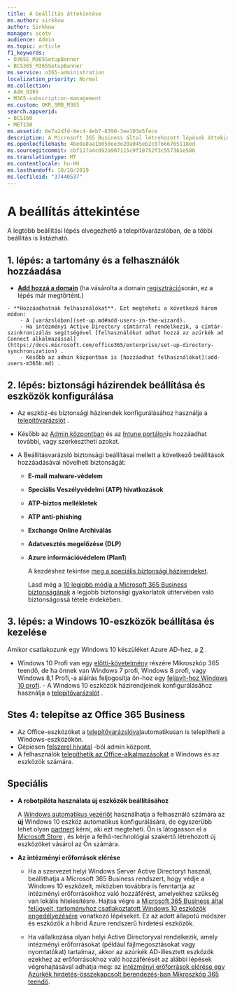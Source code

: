 ```yaml
---
title: A beállítás áttekintése
ms.author: sirkkuw
author: Sirkkuw
manager: scotv
audience: Admin
ms.topic: article
f1_keywords:
- O365E_M365SetupBanner
- BCS365_M365SetupBanner
ms.service: o365-administration
localization_priority: Normal
ms.collection:
- Adm_O365
- M365-subscription-management
ms.custom: OKR_SMB_M365
search.appverid:
- BCS160
- MET150
ms.assetid: 6e7a2dfd-8ec4-4eb7-8390-3ee103e5fece
description: A Microsoft 365 Business által létrehozott lépések áttekintése.
ms.openlocfilehash: 4be0a8aa1b050ee3e20a045eb2c07666765118ed
ms.sourcegitcommit: cbf117a4cd92a907115c9f10752f3c557361e586
ms.translationtype: MT
ms.contentlocale: hu-HU
ms.lasthandoff: 10/10/2019
ms.locfileid: "37440537"
---
```

# <a name="overview-of-setup"></a>A beállítás áttekintése

A legtöbb beállítási lépés elvégezhető a telepítővarázslóban, de a többi beállítás is listázható.


## <a name="step-1-add-your-domain-and-users"></a>1. lépés: a tartomány és a felhasználók hozzáadása

   - **[Add hozzá a domain](set-up.md#add-your-domain-to-personalize-sign-in)** (ha vásárolta a domain [regisztráció](sign-up.md)során, ez a lépés már megtörtént.)

    - **Hozzáadhatnak felhasználókat**. Ezt megteheti a következő három módon:
        - A [varázslóban](set-up.md#add-users-in-the-wizard).
        - Ha intézményi Active Directory címtárral rendelkezik, a címtár-szinkronizálás segítségével [felhasználókat adhat hozzá az azúrkék ad Connect alkalmazással](https://docs.microsoft.com/office365/enterprise/set-up-directory-synchronization) .
        - Később az admin központban is [hozzáadhat felhasználókat](add-users-m365b.md) .
## <a name="step-2-set-up-security-policies-and-configure-devices"></a>2. lépés: biztonsági házirendek beállítása és eszközök konfigurálása 

  - Az eszköz-és biztonsági házirendek konfigurálásához használja a [telepítővarázslót](set-up.md#protect-data-and-devices) . 
  - Később az [Admin központban](view-policies-and-devices.md) és az [Intune portálon](https://docs.microsoft.com/intune/tutorial-walkthrough-intune-portal)is hozzáadhat további, vagy szerkesztheti azokat.
  - A Beállításvarázsló biztonsági beállításai mellett a következő beállítások hozzáadásával növelheti biztonságát:

      - **E-mail malware-védelem**
      - **Speciális Veszélyvédelmi (ATP) hivatkozások**
      - **ATP-biztos mellékletek**
      - **ATP anti-phishing**
      - **Exchange Online Archiválás**
      - **Adatvesztés megelőzése (DLP)**
      - **Azure információvédelem (Plan1**)

          A kezdéshez tekintse [meg a speciális biztonsági házirendeket](set-up-advanced-security.md).

        Lásd még a [10 legjobb módja a Microsoft 365 Business biztonságának](https://docs.microsoft.com/office365/admin/security-and-compliance/secure-your-business-data) a legjobb biztonsági gyakorlatok útitervében való biztonságossá tétele érdekében.

## <a name="step-3-set-up-and-manage-windows-10-devices"></a>3. lépés: a Windows 10-eszközök beállítása és kezelése

   Amikor csatlakozunk egy Windows 10 készüléket Azure AD-hez, a [2](#step-2-set-up-security-policies-and-configure-devices) .

   - Windows 10 Profi van egy [előtti-követelmény](pre-requisites-for-data-protection.md) részére Mikroszkóp 365 teendő, de ha önnek van Windows 7 profi, Windows 8 profi, vagy Windows 8,1 Profi,-a aláírás feljogosítja ön-hoz egy [feljavít-hoz Windows 10 profi](https://docs.microsoft.com/microsoft-365/business/upgrade-to-windows-pro-creators-update).
    - A Windows 10 eszközök házirendjeinek konfigurálásához használja a [telepítővarázslót](set-up.md#protect-data-and-devices) .

## <a name="stes-4-install-office-365-business"></a>Stes 4: telepítse az Office 365 Business
- Az Office-eszközöket a [telepítővarázslóval](set-up.md#deploy-office-365-client-apps)automatikusan is telepítheti a Windows-eszközökön.
- Gépiesen [felszerel hivatal](auto-install-or-uninstall-office.md) -ból admin központ.
- A felhasználók [telepíthetik az Office-alkalmazásokat](https://docs.microsoft.com/office365/admin/setup/install-applications) a Windows és az eszközök számára.
     
## <a name="advanced"></a>Speciális
- **A robotpilóta használata új eszközök beállításához**
            
     A [Windows automatikus vezérlőt](add-autopilot-devices-and-profile.md) használhatja a felhasználó számára az **új** Windows 10 eszköz automatikus konfigurálására, de egyszerűbb lehet olyan [partnert](https://www.microsoft.com/solution-providers/search) kérni, aki ezt megteheti. Ön is látogasson el a [Microsoft Store](https://go.microsoft.com/fwlink/?linkid=874598) , és kérje a felhő-technológiai szakértő létrehozott új eszközöket vásárol az Ön számára.

- **Az intézményi erőforrások elérése**

     - Ha a szervezet helyi Windows Server Active Directoryt használ, beállíthatja a Microsoft 365 Business rendszert, hogy védje a Windows 10 eszközeit, miközben továbbra is fenntartja az intézményi erőforrásokhoz való hozzáférést, amelyekhez szükség van lokális hitelesítésre. Hajtsa végre a [Microsoft 365 Business által felügyelt, tartományhoz csatlakoztatott Windows 10 eszközök engedélyezésére](manage-windows-devices.md) vonatkozó lépéseket. Ez az adott állapotú módszer és eszközök a hibrid Azure rendszerű hirdetési eszközök.

    - Ha vállalkozása olyan helyi Active Directoryval rendelkezik, amely intézményi erőforrásokat (például fájlmegosztásokat vagy nyomtatókat) tartalmaz, akkor az azúrkék AD-illesztett eszközök ezekhez az erőforrásokhoz való hozzáférését az alábbi lépések végrehajtásával adhatja meg: az [intézményi erőforrások elérése egy Azúrkék hirdetés-összekapcsolt berendezés-ban Mikroszkóp 365 teendő](access-resources.md).

  